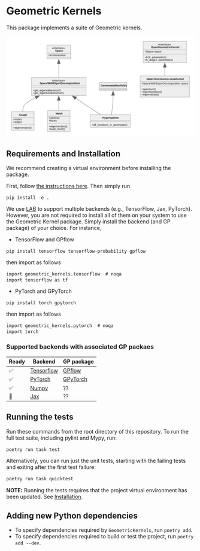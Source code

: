 # Geometric Kernels

This package implements a suite of Geometric kernels.

<img alt="class diagram" src="docs/class_diagram.svg">


## Requirements and Installation

We recommend creating a virtual environment before installing the package.

First, follow [the instructions here](https://gist.github.com/wesselb/4b44bf87f3789425f96e26c4308d0adc).
Then simply run
```
pip install -e .
```
We use [LAB](https://github.com/wesselb/lab) to support multiple backends (e.g., TensorFlow, Jax, PyTorch). However, you are not required to install all of them on your system to use the Geometric Kernel package. Simply install the backend (and GP package) of your choice. For instance,

- TensorFlow and GPflow
```
pip install tensorflow tensorflow-probability gpflow
```
then import as follows
```
import geometric_kernels.tensorflow  # noqa
import tensorflow as tf
```

- PyTorch and GPyTorch
```
pip install torch gpytorch
```
then import as follows
```
import geometric_kernels.pytorch  # noqa
import torch
```


### Supported backends with associated GP packaes

Ready|Backend                                      | GP package
-----|---------------------------------------------|------------------------------------------
✅   |[Tensorflow](https://www.tensorflow.org/)    |[GPflow](https://github.com/GPflow/GPflow)
✅   |[PyTorch](https://github.com/pytorch/pytorch)|[GPyTorch](https://gpytorch.ai/)
✅   |[Numpy](https://numpy.org/)                  |??
🚧   |[Jax](https://github.com/google/jax)         |??
 

## Running the tests

Run these commands from the root directory of this repository. 
To run the full test suite, including pylint and Mypy, run: 

```bash
poetry run task test
```

Alternatively, you can run just the unit tests, starting with the failing tests and exiting after
the first test failure:

```bash
poetry run task quicktest
```

**NOTE:** Running the tests requires
that the project virtual environment has been updated. See [Installation](#Installation).

## Adding new Python dependencies

- To specify dependencies required by `GeometricKernels`, run `poetry add`.
- To specify dependencies required to build or test the project, run `poetry add --dev`.
